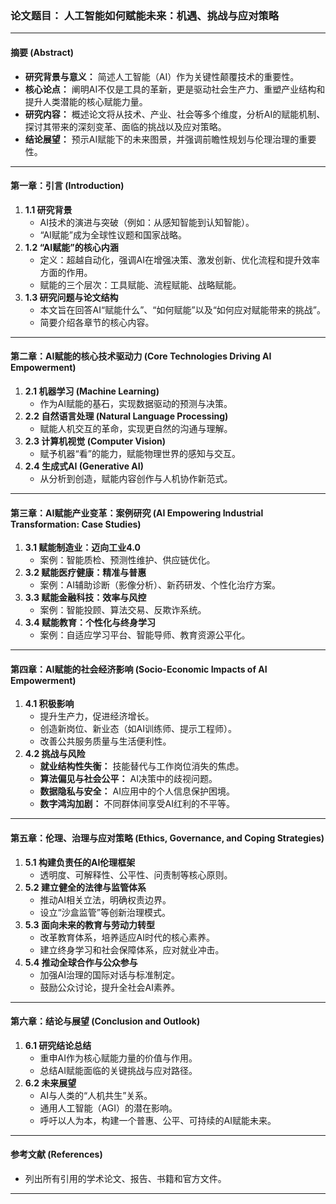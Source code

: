 ### **论文题目： 人工智能如何赋能未来：机遇、挑战与应对策略**

---

#### **摘要 (Abstract)**
*   **研究背景与意义：** 简述人工智能（AI）作为关键性颠覆技术的重要性。
*   **核心论点：** 阐明AI不仅是工具的革新，更是驱动社会生产力、重塑产业结构和提升人类潜能的核心赋能力量。
*   **研究内容：** 概述论文将从技术、产业、社会等多个维度，分析AI的赋能机制、探讨其带来的深刻变革、面临的挑战以及应对策略。
*   **结论展望：** 预示AI赋能下的未来图景，并强调前瞻性规划与伦理治理的重要性。

---

#### **第一章：引言 (Introduction)**
1.  **1.1 研究背景**
    *   AI技术的演进与突破（例如：从感知智能到认知智能）。
    *   “AI赋能”成为全球性议题和国家战略。
2.  **1.2 “AI赋能”的核心内涵**
    *   定义：超越自动化，强调AI在增强决策、激发创新、优化流程和提升效率方面的作用。
    *   赋能的三个层次：工具赋能、流程赋能、战略赋能。
3.  **1.3 研究问题与论文结构**
    *   本文旨在回答AI“赋能什么”、“如何赋能”以及“如何应对赋能带来的挑战”。
    *   简要介绍各章节的核心内容。

---

#### **第二章：AI赋能的核心技术驱动力 (Core Technologies Driving AI Empowerment)**
1.  **2.1 机器学习 (Machine Learning)**
    *   作为AI赋能的基石，实现数据驱动的预测与决策。
2.  **2.2 自然语言处理 (Natural Language Processing)**
    *   赋能人机交互的革命，实现更自然的沟通与理解。
3.  **2.3 计算机视觉 (Computer Vision)**
    *   赋予机器“看”的能力，赋能物理世界的感知与交互。
4.  **2.4 生成式AI (Generative AI)**
    *   从分析到创造，赋能内容创作与人机协作新范式。

---

#### **第三章：AI赋能产业变革：案例研究 (AI Empowering Industrial Transformation: Case Studies)**
1.  **3.1 赋能制造业：迈向工业4.0**
    *   案例：智能质检、预测性维护、供应链优化。
2.  **3.2 赋能医疗健康：精准与普惠**
    *   案例：AI辅助诊断（影像分析）、新药研发、个性化治疗方案。
3.  **3.3 赋能金融科技：效率与风控**
    *   案例：智能投顾、算法交易、反欺诈系统。
4.  **3.4 赋能教育：个性化与终身学习**
    *   案例：自适应学习平台、智能导师、教育资源公平化。

---

#### **第四章：AI赋能的社会经济影响 (Socio-Economic Impacts of AI Empowerment)**
1.  **4.1 积极影响**
    *   提升生产力，促进经济增长。
    *   创造新岗位、新业态（如AI训练师、提示工程师）。
    *   改善公共服务质量与生活便利性。
2.  **4.2 挑战与风险**
    *   **就业结构性失衡：** 技能替代与工作岗位消失的焦虑。
    *   **算法偏见与社会公平：** AI决策中的歧视问题。
    *   **数据隐私与安全：** AI应用中的个人信息保护困境。
    *   **数字鸿沟加剧：** 不同群体间享受AI红利的不平等。

---

#### **第五章：伦理、治理与应对策略 (Ethics, Governance, and Coping Strategies)**
1.  **5.1 构建负责任的AI伦理框架**
    *   透明度、可解释性、公平性、问责制等核心原则。
2.  **5.2 建立健全的法律与监管体系**
    *   推动AI相关立法，明确权责边界。
    *   设立“沙盒监管”等创新治理模式。
3.  **5.3 面向未来的教育与劳动力转型**
    *   改革教育体系，培养适应AI时代的核心素养。
    *   建立终身学习和社会保障体系，应对就业冲击。
4.  **5.4 推动全球合作与公众参与**
    *   加强AI治理的国际对话与标准制定。
    *   鼓励公众讨论，提升全社会AI素养。

---

#### **第六章：结论与展望 (Conclusion and Outlook)**
1.  **6.1 研究结论总结**
    *   重申AI作为核心赋能力量的价值与作用。
    *   总结AI赋能面临的关键挑战与应对路径。
2.  **6.2 未来展望**
    *   AI与人类的“人机共生”关系。
    *   通用人工智能（AGI）的潜在影响。
    *   呼吁以人为本，构建一个普惠、公平、可持续的AI赋能未来。

---

#### **参考文献 (References)**
*   列出所有引用的学术论文、报告、书籍和官方文件。

---